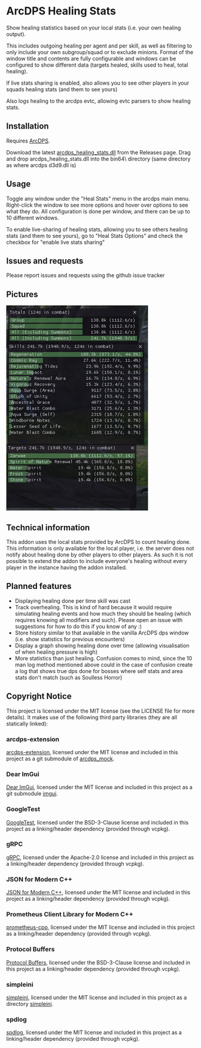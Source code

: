 # ArcDPS Healing Stats
Show healing statistics based on your local stats (i.e. your own healing output).

This includes outgoing healing per agent and per skill, as well as filtering to only include your own subgroup/squad or to exclude minions. Format of the window title and contents are fully configurable and windows can be configured to show different data (targets healed, skills used to heal, total healing).

If live stats sharing is enabled, also allows you to see other players in your squads healing stats (and them to see yours)

Also logs healing to the arcdps evtc, allowing evtc parsers to show healing stats.

## Installation
Requires [ArcDPS](https://www.deltaconnected.com/arcdps/).

Download the latest [arcdps_healing_stats.dll](https://github.com/Krappa322/arcdps_healing_stats/releases/latest) from the Releases page. Drag and drop arcdps_healing_stats.dll into the bin64\ directory (same directory as where arcdps d3d9.dll is)

## Usage
Toggle any window under the "Heal Stats" menu in the arcdps main menu. Right-click the window to see more options and hover over options to see what they do. All configuration is done per window, and there can be up to 10 different windows.

To enable live-sharing of healing stats, allowing you to see others healing stats (and them to see yours), go to "Heal Stats Options" and check the checkbox for "enable live stats sharing"

## Issues and requests
Please report issues and requests using the github issue tracker

## Pictures
![Example](./Example.png)

## Technical information
This addon uses the local stats provided by ArcDPS to count healing done. This information is only available for the local player, i.e. the server does not notify about healing done by other players to other players. As such it is not possible to extend the addon to include everyone's healing without every player in the instance having the addon installed.

## Planned features
- Displaying healing done per time skill was cast
- Track overhealing. This is kind of hard because it would require simulating healing events and how much they should be healing (which requires knowing all modifiers and such). Please open an issue with suggestions for how to do this if you know of any :)
- Store history similar to that available in the vanilla ArcDPS dps window (i.e. show statistics for previous encounters)
- Display a graph showing healing done over time (allowing visualisation of when healing pressure is high)
- More statistics than just healing. Confusion comes to mind, since the 10 man log method mentioned above could in the case of confusion create a log that shows true dps done for bosses where self stats and area stats don't match (such as Soulless Horror)

## Copyright Notice
This project is licensed under the MIT license (see the LICENSE file for more details). It makes use of the following third party libraries (they are all statically linked):
### arcdps-extension
[arcdps-extension](https://github.com/knoxfighter/arcdps-extension), licensed under the MIT license and included in this project as a git submodule of [arcdps_mock](/arcdps_mock).
### Dear ImGui
[Dear ImGui](https://github.com/ocornut/imgui), licensed under the MIT license and included in this project as a git submodule [imgui](/imgui).
### GoogleTest
[GoogleTest](https://github.com/google/googletest), licensed under the BSD-3-Clause license and included in this project as a linking/header dependency (provided through vcpkg).
### gRPC
[gRPC](https://github.com/grpc/grpc), licensed under the Apache-2.0 license and included in this project as a linking/header dependency (provided through vcpkg).
### JSON for Modern C++
[JSON for Modern C++](https://github.com/nlohmann/json), licensed under the MIT license and included in this project as a linking/header dependency (provided through vcpkg).
### Prometheus Client Library for Modern C++
[prometheus-cpp](https://github.com/jupp0r/prometheus-cpp), licensed under the MIT license and included in this project as a linking/header dependency (provided through vcpkg).
### Protocol Buffers
[Protocol Buffers](https://github.com/protocolbuffers/protobuf), licensed under the BSD-3-Clause license and included in this project as a linking/header dependency (provided through vcpkg).
### simpleini
[simpleini](https://github.com/brofield/simpleini), licensed under the MIT license and included in this project as a directory [simpleini](/simpleini).
### spdlog
[spdlog](https://github.com/gabime/spdlog), licensed under the MIT license and included in this project as a linking/header dependency (provided through vcpkg).

